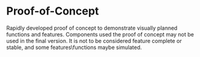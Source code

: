 # Proof-of-Concept
Rapidly developed proof of concept to demonstrate visually planned functions and features. Components used the proof of concept may not be used in the final version. It is not to be considered feature complete or stable, and some features\functions maybe simulated.
